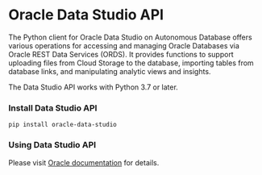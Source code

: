 # Oracle Data Studio API

The Python client for Oracle Data Studio on Autonomous Database offers various operations for accessing and managing Oracle Databases via Oracle REST Data Services (ORDS). It provides functions to support uploading files from Cloud Storage to the database, importing tables from database links, and manipulating analytic views and insights.

The Data Studio API works with Python 3.7 or later.

### Install Data Studio API

	pip install oracle-data-studio


### Using Data Studio API

Please visit [Oracle documentation](https://docs.oracle.com/en/database/oracle/sql-developer-web/sdwad/working-python-ords-api-oml.html) for details.
